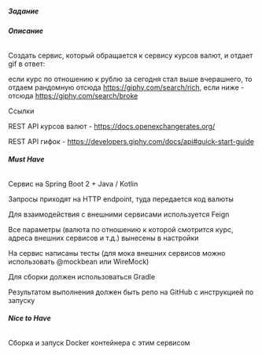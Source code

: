 ##### **Задание**

###### **Описание**

Создать сервис, который обращается к сервису курсов валют, и отдает gif в ответ:

если курс по отношению к рублю за сегодня стал выше вчерашнего, то отдаем рандомную отсюда 
https://giphy.com/search/rich, если ниже - отсюда https://giphy.com/search/broke

Ссылки

REST API курсов валют - https://docs.openexchangerates.org/

REST API гифок - https://developers.giphy.com/docs/api#quick-start-guide

###### **Must Have**

Сервис на Spring Boot 2 + Java / Kotlin

Запросы приходят на HTTP endpoint, туда передается код валюты

Для взаимодействия с внешними сервисами используется Feign

Все параметры (валюта по отношению к которой смотрится курс, адреса внешних сервисов и т.д.) вынесены в
настройки

На сервис написаны тесты (для мока внешних сервисов можно использовать @mockbean или WireMock)

Для сборки должен использоваться Gradle

Результатом выполнения должен быть репо на GitHub с инструкцией по запуску

###### **Nice to Have**

Сборка и запуск Docker контейнера с этим сервисом